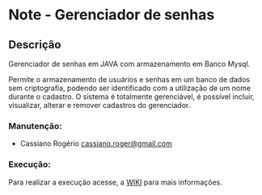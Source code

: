 # Note - Gerenciador de senhas #

## Descrição ## 
Gerenciador de senhas em JAVA com armazenamento em Banco Mysql.

Permite o armazenamento de usuários e senhas em um banco de dados sem criptografia, podendo ser identificado com a utilização de um nome durante o cadastro.
O sistema é totalmente gerenciável, é possível incluir, visualizar, alterar e remover cadastros do gerenciador.

### Manutenção:
* Cassiano Rogério          cassiano.roger@gmail.com

### Execução:

Para realizar a execução acesse, a [WIKI](https://github.com/ksioroger/Note/wiki) para mais informações.

